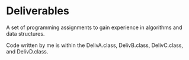 # Deliverables
A set of programming assignments to gain experience in algorithms and data structures.

Code written by me is within the DelivA.class, DelivB.class, DelivC.class, and DelivD.class.


